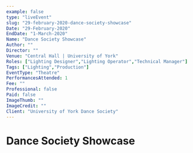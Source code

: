 ```yaml
---
example: false
type: "liveEvent"
slug: "29-february-2020-dance-society-showcase"
Date: "29-February-2020"
EndDate: "1-March-2020"
Name: "Dance Society Showcase"
Author: ""
Director: ""
Venue: "Central Hall | University of York"
Roles: ["Lighting Designer","Lighting Operator","Technical Manager"]
Tags: ["Lighting","Production"]
EventType: "Theatre"
PerformancesAttended: 1
Fee: ""
Professional: false
Paid: false
ImageThumb: ""
ImageCredit: ""
Client: "University of York Dance Society"
---
```


# Dance Society Showcase

